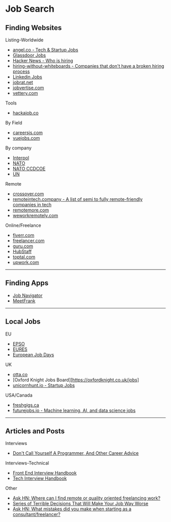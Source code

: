 # Job Search

## Finding Websites

Listing-Worldwide
- [angel.co - Tech & Startup Jobs](https://angel.co/jobs)
- [Glassdoor Jobs](https://www.glassdoor.com/Job/jobs.htm?suggestCount=0&suggestChosen=false&clickSource=searchBtn&typedKeyword=&sc.keyword=&locT=&locId=&jobType=)
- [Hacker News - Who is hiring](https://hn.algolia.com/?dateRange=pastMonth&page=0&prefix=true&query=Ask%20%22who%20is%20hiring%22&sort=byDate&type=story)
- [hiring-without-whiteboards - Companies that don't have a broken hiring process](https://github.com/poteto/hiring-without-whiteboards)
- [Linkedin Jobs](https://www.linkedin.com/jobs/search/)
- [jobrat.net](http://jobrat.net/)
- [jobvertise.com](http://www.jobvertise.com/jobs/search?query=&city=&country=&button=Search+Jobs)
- [vettery.com](https://www.vettery.com)


Tools
- [hackajob.co](https://hackajob.co)


By Field
- [careersjs.com](https://careersjs.com/)
- [vuejobs.com](https://vuejobs.com/)


By company
- [Interpol](https://www.interpol.int/en/What-you-can-do/Careers)
- [NATO](https://www.nato.int/cps/en/natolive/recruit-wide.htm)
- [NATO CCDCOE](https://ccdcoe.org/)
- [UN](https://careers.un.org/lbw/Home.aspx)


Remote
- [crossover.com](https://www.crossover.com/)
- [remoteintech.company - A list of semi to fully remote-friendly companies in tech](https://remoteintech.company/)
- [remotemore.com](https://remotemore.com/candidates)
- [weworkremotely.com](https://weworkremotely.com/#job-listings)


Online/Freelance
- [fiverr.com](https://www.fiverr.com/)
- [freelancer.com](https://www.freelancer.com/jobs/)
- [guru.com](https://www.guru.com/)
- [HubStaff](https://talent.hubstaff.com/search/jobs)
- [toptal.com](https://www.toptal.com/)
- [upwork.com](https://www.upwork.com/)

---

## Finding Apps
- [Job Navigator](https://inspirationapps.com/job-navigator-app/)
- [MeetFrank](https://meetfrank.com/)

---

## Local Jobs

EU
- [EPSO](https://epso.europa.eu/job-opportunities_en)
- [EURES](https://ec.europa.eu/eures)
- [European Job Days](https://www.europeanjobdays.eu/en/jobs/active)


UK
- [otta.co](https://app.otta.co/jobs/)
- [Oxford Knight Jobs Board][https://oxfordknight.co.uk/jobs]
- [unicornhunt.io - Startup Jobs](https://unicornhunt.io)


USA/Canada
- [freshgigs.ca](https://www.freshgigs.ca/)
- [futurejobs.io - Machine learning, AI, and data science jobs](https://www.futurejobs.io/)

---

## Articles and Posts

Interviews
- [Don't Call Yourself A Programmer, And Other Career Advice](https://www.kalzumeus.com/2011/10/28/dont-call-yourself-a-programmer/)


Interviews-Technical
- [Front End Interview Handbook](https://github.com/yangshun/front-end-interview-handbook)
- [Tech Interview Handbook](https://yangshun.github.io/tech-interview-handbook/)


Other
- [Ask HN: Where can I find remote or quality oriented freelancing work?](https://news.ycombinator.com/item?id=20971098)
- [Series of Terrible Decisions That Will Make Your Job Way Worse](https://www.mcsweeneys.net/articles/in-order-to-become-more-competitive-in-our-sector-weve-decided-to-make-a-series-of-terrible-decisions-that-will-make-your-job-way-worse)
- [Ask HN: What mistakes did you make when starting as a consultant/freelancer?](https://news.ycombinator.com/item?id=21728436)
